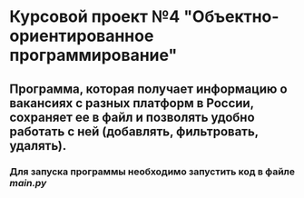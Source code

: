 # Курсовой проект №4 "Объектно-ориентированное программирование"

##  Программа, которая получает информацию о вакансиях с разных платформ в России, сохраняет ее в файл и позволять удобно работать с ней (добавлять, фильтровать, удалять).

### Для запуска программы необходимо запустить код в файле *main.py*
